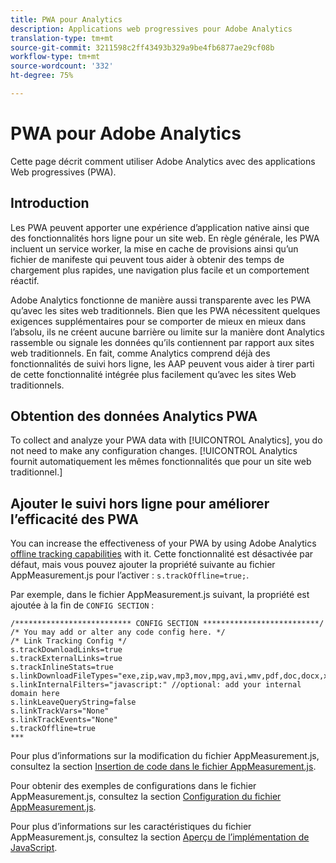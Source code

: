 ```yaml
---
title: PWA pour Analytics
description: Applications web progressives pour Adobe Analytics
translation-type: tm+mt
source-git-commit: 3211598c2ff43493b329a9be4fb6877ae29cf08b
workflow-type: tm+mt
source-wordcount: '332'
ht-degree: 75%

---
```



# PWA pour Adobe Analytics

Cette page décrit comment utiliser Adobe Analytics avec des applications Web progressives (PWA).

## Introduction

Les PWA peuvent apporter une expérience d’application native ainsi que des fonctionnalités hors ligne pour un site web. En règle générale, les PWA incluent un service worker, la mise en cache de provisions ainsi qu’un fichier de manifeste qui peuvent tous aider à obtenir des temps de chargement plus rapides, une navigation plus facile et un comportement réactif.

Adobe Analytics fonctionne de manière aussi transparente avec les PWA qu’avec les sites web traditionnels. Bien que les PWA nécessitent quelques exigences supplémentaires pour se comporter de mieux en mieux dans l’absolu, ils ne créent aucune barrière ou limite sur la manière dont Analytics rassemble ou signale les données qu’ils contiennent par rapport aux sites web traditionnels. En fait, comme Analytics comprend déjà des fonctionnalités de suivi hors ligne, les AAP peuvent vous aider à tirer parti de cette fonctionnalité intégrée plus facilement qu’avec les sites Web traditionnels.

## Obtention des données Analytics PWA

To collect and analyze your PWA data with [!UICONTROL Analytics], you do not need to  make any configuration changes. [!UICONTROL Analytics fournit automatiquement les mêmes fonctionnalités que pour un site web traditionnel.]

## Ajouter le suivi hors ligne pour améliorer l’efficacité des PWA

You can increase the effectiveness of your PWA by using Adobe Analytics [offline tracking capabilities](https://docs.adobe.com/content/help/fr-FR/analytics/implementation/vars/functions/forceoffline.translate.html) with it. Cette fonctionnalité est désactivée par défaut, mais vous pouvez ajouter la propriété suivante au fichier AppMeasurement.js pour l’activer : `s.trackOffline=true;`.

Par exemple, dans le fichier AppMeasurement.js suivant, la propriété est ajoutée à la fin de `CONFIG SECTION` :

```
/************************** CONFIG SECTION **************************/ 
/* You may add or alter any code config here. */ 
/* Link Tracking Config */ 
s.trackDownloadLinks=true 
s.trackExternalLinks=true 
s.trackInlineStats=true 
s.linkDownloadFileTypes="exe,zip,wav,mp3,mov,mpg,avi,wmv,pdf,doc,docx,xls,xlsx,ppt,pptx" 
s.linkInternalFilters="javascript:" //optional: add your internal domain here 
s.linkLeaveQueryString=false 
s.linkTrackVars="None" 
s.linkTrackEvents="None" 
s.trackOffline=true
*** 
```

Pour plus d’informations sur la modification du fichier AppMeasurement.js, consultez la section [Insertion de code dans le fichier AppMeasurement.js](https://docs.adobe.com/content/help/fr-FR/analytics/implementation/other/dtm/analytics-tool/t-appmeasurement-code.translate.html).

Pour obtenir des exemples de configurations dans le fichier AppMeasurement.js, consultez la section [Configuration du fichier AppMeasurement.js](https://docs.adobe.com/content/help/fr-FR/analytics/implementation/js/overview.translate.html#section_042412C29CC249E298F19B2BC2F43CE7).

Pour plus d’informations sur les caractéristiques du fichier AppMeasurement.js, consultez la section [Aperçu de l’implémentation de JavaScript](https://docs.adobe.com/content/help/fr-FR/analytics/implementation/js/migrate-from-hcode.translate.html).
